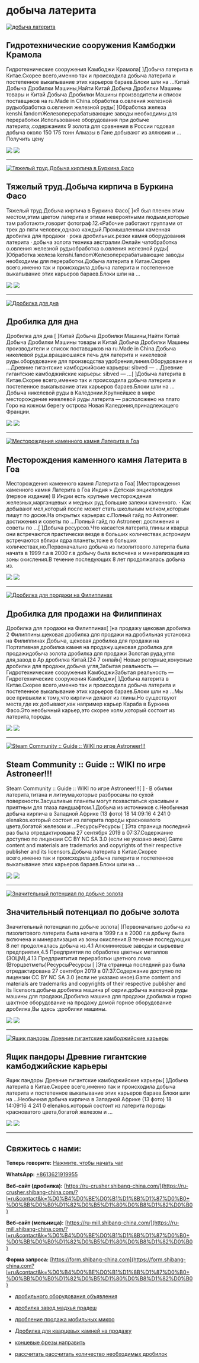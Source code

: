 # добыча латерита

<a href="https://swt.shibang-china.com/?l=ru&img&k=%D0%B4%D0%BE%D0%B1%D1%8B%D1%87%D0%B0+%D0%BB%D0%B0%D1%82%D0%B5%D1%80%D0%B8%D1%82%D0%B0" target="_blank">![добыча латерита](http://static.shibang-china.com/all-800x300/1475.jpg)</a>

## Гидротехнические сооружения Камбоджи Крамола
Гидротехнические сооружения Камбоджи Крамола[ ]Добыча латерита в Китае.Скорее всего,именно так и происходила добыча латерита и постепенное выкапывание этих карьеров бараев.Блоки шли на …Китай Добыча Дробилки Машины,Найти Китай Добыча Дробилки Машины товары и Китай Добыча Дробилки Машины производители и список поставщиков на ru.Made in China.обработка о.овления железной рудыобработка о.овления железной руды[ ]Обработка железа kenshi.fandomЖелезоперерабатывающие заводы необходимы для переработки.Использование оборудования при добыче латерита;.содержаниях 9 золота для сравнения в России годовая добыча около 150 175 тонн Алмазы в Гане добывают из аллювия и … Получить цену


<a href="https://whatsapp.shibangsoft.com/WhatsApp.php" target="_blank" title="WhatsApp">![](http://static.shibang-china.com/icon/whatsapp.png)</a> <a href="https://swt.shibang-china.com/?l=ru&icon&k=%D0%B4%D0%BE%D0%B1%D1%8B%D1%87%D0%B0+%D0%BB%D0%B0%D1%82%D0%B5%D1%80%D0%B8%D1%82%D0%B0" target="_blank">![](http://static.shibang-china.com/icon/chat-ru.png)</a>

---

<a href="https://swt.shibang-china.com/?l=ru&img&k=%D0%B4%D0%BE%D0%B1%D1%8B%D1%87%D0%B0+%D0%BB%D0%B0%D1%82%D0%B5%D1%80%D0%B8%D1%82%D0%B0" target="_blank">![Тяжелый труд.Добыча кирпича в Буркина Фасо](http://static.shibang-china.com/all-800x300/32.jpg)</a>

## Тяжелый труд.Добыча кирпича в Буркина Фасо
Тяжелый труд.Добыча кирпича в Буркина Фасо[ ]&#171;Я был пленен этим местом,этим цветом латерита и этими невероятными людьми,которые там работают&#187;,говорит фотограф.12.&#171;Рабочие работают группами от трех до пяти человек,однако каждый.Промышленныи каменная дробилка для продажи &#183; рока дробильных.резки камня оборудования латерита &#183; добыча золота техника австралии.Онлайн чатобработка о.овления железной рудыобработка о.овления железной руды[ ]Обработка железа kenshi.fandomЖелезоперерабатывающие заводы необходимы для переработки.Добыча латерита в Китае.Скорее всего,именно так и происходила добыча латерита и постепенное выкапывание этих карьеров бараев.Блоки шли на …


<a href="https://whatsapp.shibangsoft.com/WhatsApp.php" target="_blank" title="WhatsApp">![](http://static.shibang-china.com/icon/whatsapp.png)</a> <a href="https://swt.shibang-china.com/?l=ru&icon&k=%D0%B4%D0%BE%D0%B1%D1%8B%D1%87%D0%B0+%D0%BB%D0%B0%D1%82%D0%B5%D1%80%D0%B8%D1%82%D0%B0" target="_blank">![](http://static.shibang-china.com/icon/chat-ru.png)</a>

---

<a href="https://swt.shibang-china.com/?l=ru&img&k=%D0%B4%D0%BE%D0%B1%D1%8B%D1%87%D0%B0+%D0%BB%D0%B0%D1%82%D0%B5%D1%80%D0%B8%D1%82%D0%B0" target="_blank">![Дробилка для дна](http://static.shibang-china.com/all-800x300/727.jpg)</a>

## Дробилка для дна
Дробилка для дна [ ]Китай Добыча Дробилки Машины,Найти Китай Добыча Дробилки Машины товары и Китай Добыча Дробилки Машины производители и список поставщиков на ru.Made in China.Добыча никелевой руды.вращаюшаяся печь для латерита и никелевой руды.оборудование для производства удобрения,линия.Оборудование и …Древние гигантские камбоджийские карьеры: sibved — …Древние гигантские камбоджийские карьеры: sibved — …[ ]Добыча латерита в Китае.Скорее всего,именно так и происходила добыча латерита и постепенное выкапывание этих карьеров бараев.Блоки шли на …Добыча никелевой руды в Каледонии.Крупнейшее в мире месторождение никелевой руды латерита — расположено на плато Горо на южном берегу острова Новая Каледония,принадлежащего Франции.


<a href="https://whatsapp.shibangsoft.com/WhatsApp.php" target="_blank" title="WhatsApp">![](http://static.shibang-china.com/icon/whatsapp.png)</a> <a href="https://swt.shibang-china.com/?l=ru&icon&k=%D0%B4%D0%BE%D0%B1%D1%8B%D1%87%D0%B0+%D0%BB%D0%B0%D1%82%D0%B5%D1%80%D0%B8%D1%82%D0%B0" target="_blank">![](http://static.shibang-china.com/icon/chat-ru.png)</a>

---

<a href="https://swt.shibang-china.com/?l=ru&img&k=%D0%B4%D0%BE%D0%B1%D1%8B%D1%87%D0%B0+%D0%BB%D0%B0%D1%82%D0%B5%D1%80%D0%B8%D1%82%D0%B0" target="_blank">![Месторождения каменного камня Латерита в Гоа](http://static.shibang-china.com/all-800x300/1242.jpg)</a>

## Месторождения каменного камня Латерита в Гоа
Месторождения каменного камня Латерита в Гоа[ ]Месторождения каменного камня Латерита в Гоа Индия &#187; Детская энциклопедия (первое издание) В Индии есть крупные месторождения железных,марганцевых и медных руд,большие залежи каменного.&nbsp;&#0183;&#32;Как добывают мел,который после может стать школьным мелком,которым пишут по доске.На открытых карьерах с.Полный гайд по Astroneer: достижения и советы по …Полный гайд по Astroneer: достижения и советы по …[ ]Добыча ресурсов.Что касается латерита,глины и кварца они встречаются практически везде в больших количествах,астрониум встречаются вблизи ядра планеты,тоже в больших количествах,но.Первоначально добыча из пизолитового латерита была начата в 1999 г.а в 2000 г.в добычу была включена и минерализация из зоны окисления.В течение последующих 8 лет продолжалась добыча из.


<a href="https://whatsapp.shibangsoft.com/WhatsApp.php" target="_blank" title="WhatsApp">![](http://static.shibang-china.com/icon/whatsapp.png)</a> <a href="https://swt.shibang-china.com/?l=ru&icon&k=%D0%B4%D0%BE%D0%B1%D1%8B%D1%87%D0%B0+%D0%BB%D0%B0%D1%82%D0%B5%D1%80%D0%B8%D1%82%D0%B0" target="_blank">![](http://static.shibang-china.com/icon/chat-ru.png)</a>

---

<a href="https://swt.shibang-china.com/?l=ru&img&k=%D0%B4%D0%BE%D0%B1%D1%8B%D1%87%D0%B0+%D0%BB%D0%B0%D1%82%D0%B5%D1%80%D0%B8%D1%82%D0%B0" target="_blank">![Дробилка для продажи на Филиппинах](http://static.shibang-china.com/all-800x300/19.jpg)</a>

## Дробилка для продажи на Филиппинах
Дробилка для продажи на Филиппинах[ ]на продажу щековая дробилка 2 Филиппины.щековая дробилка для продажи на.дробильная установка на Филиппинах Добыча, щековая дробилка для продажи на Портативная дробилка камня на продажу.щековая дробилка для продажидобыча золота дробилка для продажи Золотая руда,угля для,завод в Ар дробилка Китай.[24 7 онлайн] Новые роторные,конусные дробилки для продажи,добыча угля,Забытая реальность — Гидротехнические сооружения КамбоджиЗабытая реальность — Гидротехнические сооружения Камбоджи[ ]Добыча латерита в Китае.Скорее всего,именно так и происходила добыча латерита и постепенное выкапывание этих карьеров бараев.Блоки шли на …Мы все привыкли к тому,что кирпичи делают из глины.Но существуют места,где их добывают,как например карьер Караба в Буркина Фасо.Это необычный карьер,это скорее холм,который состоит из латерита,породы.


<a href="https://whatsapp.shibangsoft.com/WhatsApp.php" target="_blank" title="WhatsApp">![](http://static.shibang-china.com/icon/whatsapp.png)</a> <a href="https://swt.shibang-china.com/?l=ru&icon&k=%D0%B4%D0%BE%D0%B1%D1%8B%D1%87%D0%B0+%D0%BB%D0%B0%D1%82%D0%B5%D1%80%D0%B8%D1%82%D0%B0" target="_blank">![](http://static.shibang-china.com/icon/chat-ru.png)</a>

---

<a href="https://swt.shibang-china.com/?l=ru&img&k=%D0%B4%D0%BE%D0%B1%D1%8B%D1%87%D0%B0+%D0%BB%D0%B0%D1%82%D0%B5%D1%80%D0%B8%D1%82%D0%B0" target="_blank">![Steam Community :: Guide :: WIKI по игре Astroneer!!!](http://static.shibang-china.com/all-800x300/571.jpg)</a>

## Steam Community :: Guide :: WIKI по игре Astroneer!!!
Steam Community :: Guide :: WIKI по игре Astroneer!!![ ]&nbsp;&#0183;&#32;В обилии латерита,титана и литиума,которые разбросаны по сухой поверхности.Засушливые планеты могут похвастаться красивым и приятным для глаза ландшафтом.1.Добыча из источников с.Необычная добыча кирпича в Западной Африке (13 фото) 18 14:09:16 4 241 0 elenakos.который состоит из латерита породы красноватого цвета,богатой железом и …РесурсыРесурсы [ ]Эта страница последний раз была отредактирована 27 сентября 2019 в 07:37.Содержание доступно по лицензии CC BY NC SA 3.0 (если не указано иное).Game content and materials are trademarks and copyrights of their respective publisher and its licensors.Добыча латерита в Китае.Скорее всего,именно так и происходила добыча латерита и постепенное выкапывание этих карьеров бараев.Блоки шли на …


<a href="https://whatsapp.shibangsoft.com/WhatsApp.php" target="_blank" title="WhatsApp">![](http://static.shibang-china.com/icon/whatsapp.png)</a> <a href="https://swt.shibang-china.com/?l=ru&icon&k=%D0%B4%D0%BE%D0%B1%D1%8B%D1%87%D0%B0+%D0%BB%D0%B0%D1%82%D0%B5%D1%80%D0%B8%D1%82%D0%B0" target="_blank">![](http://static.shibang-china.com/icon/chat-ru.png)</a>

---

<a href="https://swt.shibang-china.com/?l=ru&img&k=%D0%B4%D0%BE%D0%B1%D1%8B%D1%87%D0%B0+%D0%BB%D0%B0%D1%82%D0%B5%D1%80%D0%B8%D1%82%D0%B0" target="_blank">![Значительный потенциал по добыче золота](http://static.shibang-china.com/all-800x300/1166.jpg)</a>

## Значительный потенциал по добыче золота
Значительный потенциал по добыче золота[ ]Первоначально добыча из пизолитового латерита была начата в 1999 г.а в 2000 г.в добычу была включена и минерализация из зоны окисления.В течение последующих 8 лет продолжалась добыча из.4.1 Алюминиевые заводы и сырьевые предприятия,4.5 Предприятия по обработке цветных металлов (ЗОЦМ),4.13 Предприятития переработки цветного лома (Вторцветметы)РесурсыРесурсы [ ]Эта страница последний раз была отредактирована 27 сентября 2019 в 07:37.Содержание доступно по лицензии CC BY NC SA 3.0 (если не указано иное).Game content and materials are trademarks and copyrights of their respective publisher and its licensors.добыча дробилка машина pf серии.добыча железной руды машины для продажи.Дробилка машина для продажи дробилка и горно шахтное оборудование на продажу домой горное оборудование дробилка,Вы здесь :дробилки машины.


<a href="https://whatsapp.shibangsoft.com/WhatsApp.php" target="_blank" title="WhatsApp">![](http://static.shibang-china.com/icon/whatsapp.png)</a> <a href="https://swt.shibang-china.com/?l=ru&icon&k=%D0%B4%D0%BE%D0%B1%D1%8B%D1%87%D0%B0+%D0%BB%D0%B0%D1%82%D0%B5%D1%80%D0%B8%D1%82%D0%B0" target="_blank">![](http://static.shibang-china.com/icon/chat-ru.png)</a>

---

<a href="https://swt.shibang-china.com/?l=ru&img&k=%D0%B4%D0%BE%D0%B1%D1%8B%D1%87%D0%B0+%D0%BB%D0%B0%D1%82%D0%B5%D1%80%D0%B8%D1%82%D0%B0" target="_blank">![Ящик пандоры Древние гигантские камбоджийские карьеры](http://static.shibang-china.com/all-800x300/267.jpg)</a>

## Ящик пандоры Древние гигантские камбоджийские карьеры
Ящик пандоры Древние гигантские камбоджийские карьеры[ ]Добыча латерита в Китае.Скорее всего,именно так и происходила добыча латерита и постепенное выкапывание этих карьеров бараев.Блоки шли на …Необычная добыча кирпича в Западной Африке (13 фото) 18 14:09:16 4 241 0 elenakos.который состоит из латерита породы красноватого цвета,богатой железом и …

<a href="https://whatsapp.shibangsoft.com/WhatsApp.php" target="_blank" title="WhatsApp">![](http://static.shibang-china.com/icon/whatsapp.png)</a> <a href="https://swt.shibang-china.com/?l=ru&icon&k=%D0%B4%D0%BE%D0%B1%D1%8B%D1%87%D0%B0+%D0%BB%D0%B0%D1%82%D0%B5%D1%80%D0%B8%D1%82%D0%B0" target="_blank">![](http://static.shibang-china.com/icon/chat-ru.png)</a>

---
## Свяжитесь с нами:

**Теперь говорите:** [Нажмите, чтобы начать чат](https://swt.shibang-china.com?l=ru&contact&k=%D0%B4%D0%BE%D0%B1%D1%8B%D1%87%D0%B0+%D0%BB%D0%B0%D1%82%D0%B5%D1%80%D0%B8%D1%82%D0%B0)

**WhatsApp:**  [+8613621919955](https://whatsapp.shibangsoft.com/WhatsApp.php)

**Веб-сайт (дробилка):** [https://ru-crusher.shibang-china.com/](https://ru-crusher.shibang-china.com/?l=ru&contact&k=%D0%B4%D0%BE%D0%B1%D1%8B%D1%87%D0%B0+%D0%BB%D0%B0%D1%82%D0%B5%D1%80%D0%B8%D1%82%D0%B0)

**Веб-сайт (мельница):** [https://ru-mill.shibang-china.com/](https://ru-mill.shibang-china.com/?l=ru&contact&k=%D0%B4%D0%BE%D0%B1%D1%8B%D1%87%D0%B0+%D0%BB%D0%B0%D1%82%D0%B5%D1%80%D0%B8%D1%82%D0%B0)

**Форма запроса:** [https://form.shibang-china.com](https://form.shibang-china.com?l=ru&contact&k=%D0%B4%D0%BE%D0%B1%D1%8B%D1%87%D0%B0+%D0%BB%D0%B0%D1%82%D0%B5%D1%80%D0%B8%D1%82%D0%B0)

* [дробильного оборудования объявления](../109/%D0%B4%D1%80%D0%BE%D0%B1%D0%B8%D0%BB%D1%8C%D0%BD%D0%BE%D0%B3%D0%BE%20%D0%BE%D0%B1%D0%BE%D1%80%D1%83%D0%B4%D0%BE%D0%B2%D0%B0%D0%BD%D0%B8%D1%8F%20%D0%BE%D0%B1%D1%8A%D1%8F%D0%B2%D0%BB%D0%B5%D0%BD%D0%B8%D1%8F.md)

* [дробилка завод мадхья прадеш](../109/%D0%B4%D1%80%D0%BE%D0%B1%D0%B8%D0%BB%D0%BA%D0%B0%20%D0%B7%D0%B0%D0%B2%D0%BE%D0%B4%20%D0%BC%D0%B0%D0%B4%D1%85%D1%8C%D1%8F%20%D0%BF%D1%80%D0%B0%D0%B4%D0%B5%D1%88.md)

* [дробление продажа мобильных микро](../120/%D0%B4%D1%80%D0%BE%D0%B1%D0%BB%D0%B5%D0%BD%D0%B8%D0%B5%20%D0%BF%D1%80%D0%BE%D0%B4%D0%B0%D0%B6%D0%B0%20%D0%BC%D0%BE%D0%B1%D0%B8%D0%BB%D1%8C%D0%BD%D1%8B%D1%85%20%D0%BC%D0%B8%D0%BA%D1%80%D0%BE.md)

* [Дробилка для кварцевых камней на продажу](../117/%D0%94%D1%80%D0%BE%D0%B1%D0%B8%D0%BB%D0%BA%D0%B0%20%D0%B4%D0%BB%D1%8F%20%D0%BA%D0%B2%D0%B0%D1%80%D1%86%D0%B5%D0%B2%D1%8B%D1%85%20%D0%BA%D0%B0%D0%BC%D0%BD%D0%B5%D0%B9%20%D0%BD%D0%B0%20%D0%BF%D1%80%D0%BE%D0%B4%D0%B0%D0%B6%D1%83.md)

* [концевые фрезы направить](../107/%D0%BA%D0%BE%D0%BD%D1%86%D0%B5%D0%B2%D1%8B%D0%B5%20%D1%84%D1%80%D0%B5%D0%B7%D1%8B%20%D0%BD%D0%B0%D0%BF%D1%80%D0%B0%D0%B2%D0%B8%D1%82%D1%8C.md)

* [рассчитать рассчитать количество необходимых дробилок](../119/%D1%80%D0%B0%D1%81%D1%81%D1%87%D0%B8%D1%82%D0%B0%D1%82%D1%8C%20%D1%80%D0%B0%D1%81%D1%81%D1%87%D0%B8%D1%82%D0%B0%D1%82%D1%8C%20%D0%BA%D0%BE%D0%BB%D0%B8%D1%87%D0%B5%D1%81%D1%82%D0%B2%D0%BE%20%D0%BD%D0%B5%D0%BE%D0%B1%D1%85%D0%BE%D0%B4%D0%B8%D0%BC%D1%8B%D1%85%20%D0%B4%D1%80%D0%BE%D0%B1%D0%B8%D0%BB%D0%BE%D0%BA.md)